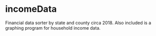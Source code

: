 # incomeData
Financial data sorter by state and county circa 2018. Also included is a graphing program for household income data.
